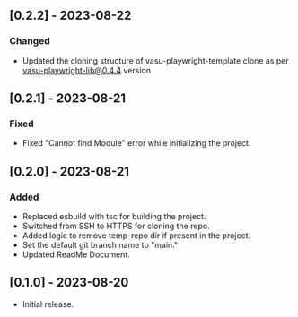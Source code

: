 ## [0.2.2] - 2023-08-22

### Changed

- Updated the cloning structure of vasu-playwright-template clone as per vasu-playwright-lib@0.4.4 version

## [0.2.1] - 2023-08-21

### Fixed

- Fixed "Cannot find Module" error while initializing the project.

## [0.2.0] - 2023-08-21

### Added

- Replaced esbuild with tsc for building the project.
- Switched from SSH to HTTPS for cloning the repo.
- Added logic to remove temp-repo dir if present in the project.
- Set the default git branch name to "main."
- Updated ReadMe Document.

## [0.1.0] - 2023-08-20

- Initial release.
